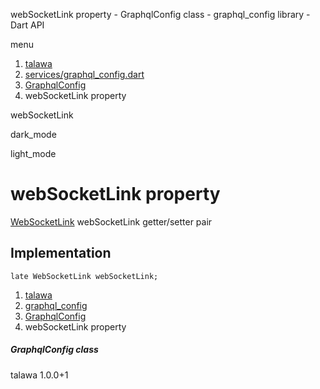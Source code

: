 




webSocketLink property - GraphqlConfig class - graphql\_config library - Dart API







menu

1. [talawa](../../index.html)
2. [services/graphql\_config.dart](../../services_graphql_config/services_graphql_config-library.html)
3. [GraphqlConfig](../../services_graphql_config/GraphqlConfig-class.html)
4. webSocketLink property

webSocketLink


dark\_mode

light\_mode




# webSocketLink property


[WebSocketLink](https://pub.dev/documentation/graphql/5.2.0-beta.9/graphql/WebSocketLink-class.html)
webSocketLink
getter/setter pair

## Implementation

```
late WebSocketLink webSocketLink;
```

 


1. [talawa](../../index.html)
2. [graphql\_config](../../services_graphql_config/services_graphql_config-library.html)
3. [GraphqlConfig](../../services_graphql_config/GraphqlConfig-class.html)
4. webSocketLink property

##### GraphqlConfig class





talawa
1.0.0+1






